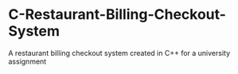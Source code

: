 # C-Restaurant-Billing-Checkout-System
A restaurant billing checkout system created in C++ for a university assignment
